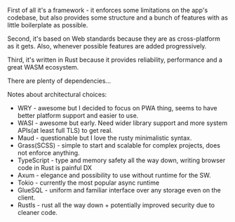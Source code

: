 First of all it's a framework - it enforces some limitations on the app's codebase, but also provides some structure and a bunch of features with as little boilerplate as possible.

Second, it's based on Web standards because they are as cross-platform as it gets. Also, whenever possible features are added progressively.

Third, it's written in Rust because it provides reliability, performance and a great WASM ecosystem.

There are plenty of dependencies...

Notes about architectural choices:
* WRY - awesome but I decided to focus on PWA thing, seems to have better platform support and easier to use. 
* WASI - awesome but early. Need wider library support and more system APIs(at least full TLS) to get real.
* Maud - questionable but I love the rusty minimalistic syntax.
* Grass(SCSS) - simple to start and scalable for complex projects, does not enforce anything. 
* TypeScript - type and memory safety all the way down, writing browser code in Rust is painful DX
* Axum - elegance and possibility to use without runtime for the SW.
* Tokio - currently the most popular async runtime
* GlueSQL - uniform and familiar interface over any storage even on the client.
* Rustls - rust all the way down + potentially improved security due to cleaner code.